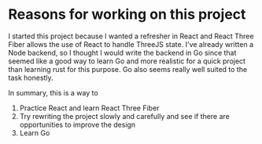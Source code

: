 # Reasons for working on this project
I started this project because I wanted a refresher in React and React Three Fiber allows the use of React to handle ThreeJS state. I've already written a Node backend, so I thought I would write the backend in Go since that seemed like a good way to learn Go and more realistic for a quick project than learning rust for this purpose. Go also seems really well suited to the task honestly.

In summary, this is a way to
1) Practice React and learn React Three Fiber
2) Try rewriting the project slowly and carefully and see if there are opportunities to improve the design
3) Learn Go